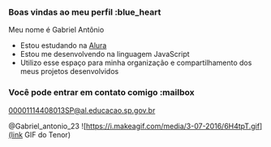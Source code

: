 ### Boas vindas ao meu perfil :blue_heart

Meu nome é Gabriel Antônio

- Estou estudando na [Alura](https://www.alura.com.br)
- Estou me desenvolvendo na linguagem JavaScript
- Utilizo esse espaço para minha organização e compartilhamento dos meus projetos desenvolvidos

### Você pode entrar em contato comigo :mailbox

00001114408013SP@al.educacao.sp.gov.br

@Gabriel_antonio_23
![https://i.makeagif.com/media/3-07-2016/6H4tpT.gif](link GIF do Tenor)
